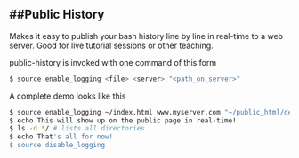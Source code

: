 ##Public History
--------------

Makes it easy to publish your bash history line by line in real-time to a web server. Good for live tutorial sessions or other teaching.

public-history is invoked with one command of this form
```bash
$ source enable_logging <file> <server> "<path_on_server>"
```

A complete demo looks like this
```bash
$ source enable_logging ~/index.html www.myserver.com "~/public_html/demo/index.html"
$ echo This will show up on the public page in real-time!
$ ls -d */ # lists all directories
$ echo That's all for now!
$ source disable_logging
```